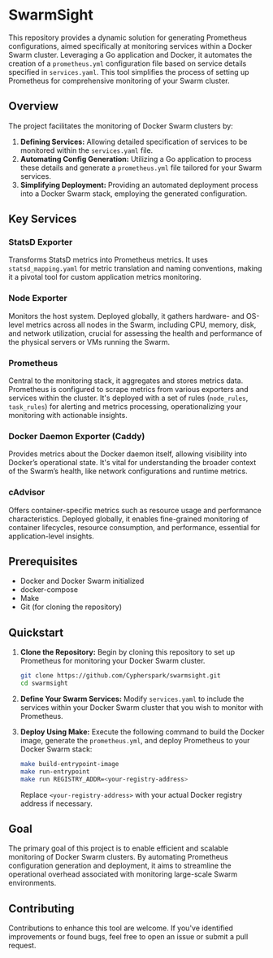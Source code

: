 # SwarmSight

This repository provides a dynamic solution for generating Prometheus configurations, aimed specifically at monitoring services within a Docker Swarm cluster. Leveraging a Go application and Docker, it automates the creation of a `prometheus.yml` configuration file based on service details specified in `services.yaml`. This tool simplifies the process of setting up Prometheus for comprehensive monitoring of your Swarm cluster.

## Overview

The project facilitates the monitoring of Docker Swarm clusters by:

1. **Defining Services:** Allowing detailed specification of services to be monitored within the `services.yaml` file.
2. **Automating Config Generation:** Utilizing a Go application to process these details and generate a `prometheus.yml` file tailored for your Swarm services.
3. **Simplifying Deployment:** Providing an automated deployment process into a Docker Swarm stack, employing the generated configuration.

## Key Services

### StatsD Exporter

Transforms StatsD metrics into Prometheus metrics. It uses `statsd_mapping.yaml` for metric translation and naming conventions, making it a pivotal tool for custom application metrics monitoring.

### Node Exporter

Monitors the host system. Deployed globally, it gathers hardware- and OS-level metrics across all nodes in the Swarm, including CPU, memory, disk, and network utilization, crucial for assessing the health and performance of the physical servers or VMs running the Swarm.

### Prometheus

Central to the monitoring stack, it aggregates and stores metrics data. Prometheus is configured to scrape metrics from various exporters and services within the cluster. It's deployed with a set of rules (`node_rules`, `task_rules`) for alerting and metrics processing, operationalizing your monitoring with actionable insights.

### Docker Daemon Exporter (Caddy)

Provides metrics about the Docker daemon itself, allowing visibility into Docker’s operational state. It's vital for understanding the broader context of the Swarm’s health, like network configurations and runtime metrics.

### cAdvisor

Offers container-specific metrics such as resource usage and performance characteristics. Deployed globally, it enables fine-grained monitoring of container lifecycles, resource consumption, and performance, essential for application-level insights.


## Prerequisites

* Docker and Docker Swarm initialized
* docker-compose
* Make
* Git (for cloning the repository)

## Quickstart

1. **Clone the Repository:**
   Begin by cloning this repository to set up Prometheus for monitoring your Docker Swarm cluster.

   ```bash
   git clone https://github.com/Cypherspark/swarmsight.git
   cd swarmsight
   ```
2. **Define Your Swarm Services:**
   Modify `services.yaml` to include the services within your Docker Swarm cluster that you wish to monitor with Prometheus.
3. **Deploy Using Make:**
   Execute the following command to build the Docker image, generate the `prometheus.yml`, and deploy Prometheus to your Docker Swarm stack:

   ```bash
   make build-entrypoint-image
   make run-entrypoint
   make run REGISTRY_ADDR=<your-registry-address>
   ```

   Replace `<your-registry-address>` with your actual Docker registry address if necessary.

## Goal

The primary goal of this project is to enable efficient and scalable monitoring of Docker Swarm clusters. By automating Prometheus configuration generation and deployment, it aims to streamline the operational overhead associated with monitoring large-scale Swarm environments.

## Contributing

Contributions to enhance this tool are welcome. If you've identified improvements or found bugs, feel free to open an issue or submit a pull request.
